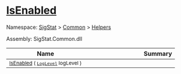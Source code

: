 # [IsEnabled](./SimpleConsoleLogger-100664040.md)

Namespace: [SigStat]() > [Common](./../../README.md) > [Helpers](./../README.md)

Assembly: SigStat.Common.dll

| Name | Summary  |
| ------| -----------:|
| <sub>[IsEnabled](./SimpleConsoleLogger-100664040.md) ( [`LogLevel`](https://docs.microsoft.com/en-us/dotnet/api/Microsoft.Extensions.Logging.LogLevel) logLevel )</sub> | <img width=225/><sub></sub>
